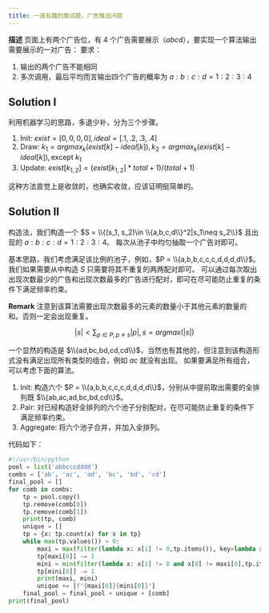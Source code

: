 ```yaml
---
title: 一道有趣的面试题，广告推送问题
---
```


**描述** 页面上有两个广告位，有 4 个广告需要展示（$abcd$），要实现一个算法输出需要展示的一对广告：
要求：

1. 输出的两个广告不能相同
2. 多次调用，最后平均而言输出四个广告的概率为 $a:b:c:d = 1:2:3:4$

## Solution I

利用机器学习的思路，多退少补，分为三个步骤。

1. Init: $exist = [0,0,0,0], ideal = [.1,.2,.3,.4]$
2. Draw: $k_1 = argmax_k(exist[k]-ideal[k]), k_2 = argmax_k(exist[k]-ideal[k]),\text{except $k_1$}$
3. Update: $exist[k_{1,2}] = (exist[k_{1,2}] * total + 1)/(total + 1)$

这种方法直觉上是收敛的，也确实收敛，应该证明挺简单的。

## Solution II

构造法，我们构造一个 $S = \\{(s_1, s_2)\in \\{a,b,c,d\\}^2|s_1\neq s_2\\}$ 且出现的 $a:b:c:d=1:2:3:4$。
每次从池子中均匀抽取一个广告对即可。

基本思路，我们考虑满足该比例的池子，例如，$P = \\{a,b,b,c,c,c,d,d,d,d\\}$。我们如果需要从中构造 $S$ 只需要将其不重复的两两配对即可。
可以通过每次取出出现次数最少的广告和出现次数最多的广告进行配对，即可在尽可能防止重复的条件下满足频率约束。

**Remark**
注意到该算法需要出现次数最多的元素的数量小于其他元素的数量的和。否则一定会出现重复。

$$|s| < \sum_{p\in P,p\neq s}|p|,s = argmax(|s|)$$

一个显然的构造是 $\\{ad,bc,bd,cd,cd\\}$，当然也有其他的，但注意到该构造形式没有满足出现所有类型的组合，例如 $ac$ 就没有出现。
如果要满足所有组合，可以考虑下面的算法。

1. Init: 构造六个 $P = \\{a,b,b,c,c,c,d,d,d,d\\}$，分别从中提前取出需要的全排列既 $\\{ab,ac,ad,bc,bd,cd\\}$。
2. Pair: 对已经构造好全排列的六个池子分别配对，在尽可能防止重复的条件下满足频率约束。
3. Aggregate: 将六个池子合并，并加入全排列。

代码如下：

```python
#!/usr/bin/python
pool = list('abbcccdddd')
combs = ['ab', 'ac', 'ad', 'bc', 'bd', 'cd']
final_pool = []
for comb in combs:
    tp = pool.copy()
    tp.remove(comb[0])
    tp.remove(comb[1])
    print(tp, comb)
    unique = []
    tp = {x: tp.count(x) for x in tp}
    while max(tp.values()) > 0:
        maxi = max(filter(lambda x: x[1] != 0,tp.items()), key=lambda x: x[1])
        tp[maxi[0]] -= 1
        mini = min(filter(lambda x: x[1] != 0 and x[0] != maxi[0],tp.items()), key=lambda x: x[1])
        tp[mini[0]] -= 1
        print(maxi, mini)
        unique += [f"{maxi[0]}{mini[0]}"]
    final_pool = final_pool + unique + [comb]
print(final_pool)
```
